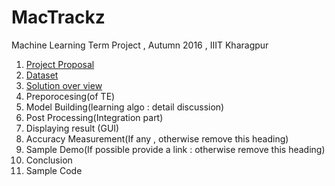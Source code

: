 # MacTrackz
Machine Learning Term Project , Autumn 2016 , IIIT Kharagpur

1. [ Project Proposal ](https://github.com/ananda2016/MacTrackz/blob/master/Docs/Project_Proposal.md) 
2. [Dataset](https://github.com/ananda2016/MacTrackz/blob/master/Docs/Dataset.md) 
3. [Solution over view](https://github.com/ananda2016/MacTrackz/blob/master/Screenshot%20from%202016-11-04%2014-46-07.png)
4. Preporocesing(of TE)
5. Model Building(learning algo : detail discussion)
6. Post Processing(Integration part)
7. Displaying result (GUI)
8. Accuracy Measurement(If any , otherwise remove this heading)
9. Sample Demo(If possible provide a link : otherwise remove this heading)
10. Conclusion              
11. Sample Code
